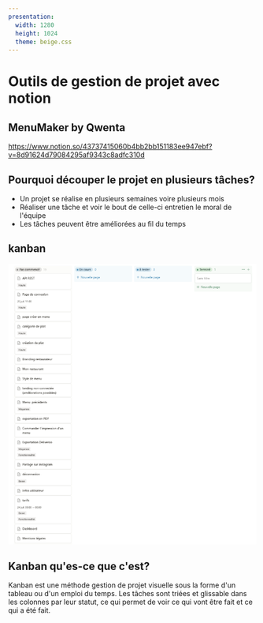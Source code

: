 ```yaml
---
presentation:
  width: 1280
  height: 1024
  theme: beige.css
---
```


<!-- slide -->

# Outils de gestion de projet avec notion

## MenuMaker by Qwenta

https://www.notion.so/43737415060b4bb2bb151183ee947ebf?v=8d91624d79084295af9343c8adfc310d

<!-- slide -->

## Pourquoi découper le projet en plusieurs tâches?

- Un projet se réalise en plusieurs semaines voire plusieurs mois
- Réaliser une tâche et voir le bout de celle-ci entretien le moral de l'équipe
- Les tâches peuvent être améliorées au fil du temps

<!-- slide -->

## kanban

![Getting Started](img/kanban.png)

<!-- slide -->

## Kanban qu'es-ce que c'est?

Kanban est une méthode gestion de projet visuelle sous la forme d'un tableau ou d'un emploi du temps.
Les tâches sont triées et glissable dans les colonnes par leur statut, ce qui permet de voir ce qui vont être fait et ce qui a été fait.
